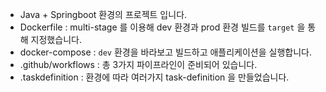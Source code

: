 - Java + Springboot 환경의 프로젝트 입니다.
- Dockerfile : multi-stage 를 이용해 dev 환경과 prod 환경 빌드를 `target` 을 통해 지정했습니다.
- docker-compose : `dev` 환경을 바라보고 빌드하고 애플리케이션을 실행합니다.
- .github/workflows : 총 3가지 파이프라인이 준비되어 있습니다.
- .taskdefinition : 환경에 따라 여러가지 task-definition 을 만들었습니다.
